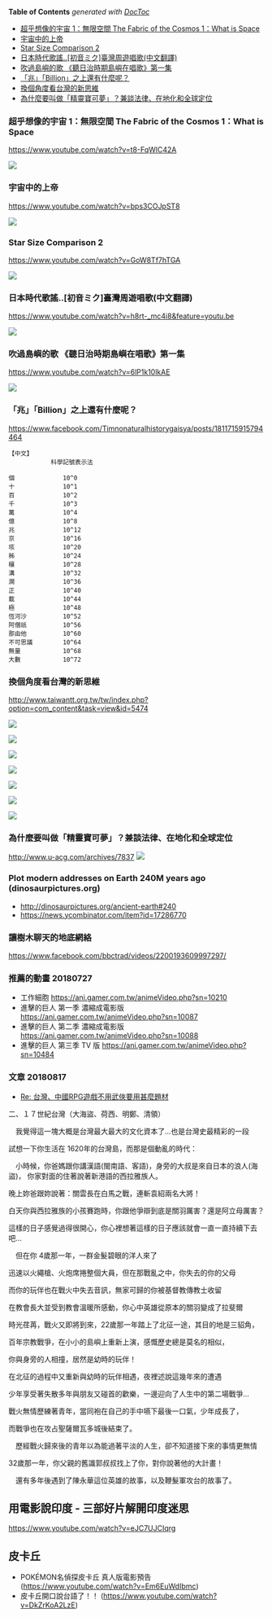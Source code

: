 <!-- START doctoc generated TOC please keep comment here to allow auto update -->
<!-- DON'T EDIT THIS SECTION, INSTEAD RE-RUN doctoc TO UPDATE -->
**Table of Contents**  *generated with [DocToc](https://github.com/thlorenz/doctoc)*

- [超乎想像的宇宙 1：無限空間 The Fabric of the Cosmos 1：What is Space](#%E8%B6%85%E4%B9%8E%E6%83%B3%E5%83%8F%E7%9A%84%E5%AE%87%E5%AE%99-1%E7%84%A1%E9%99%90%E7%A9%BA%E9%96%93-the-fabric-of-the-cosmos-1what-is-space)
- [宇宙中的上帝](#%E5%AE%87%E5%AE%99%E4%B8%AD%E7%9A%84%E4%B8%8A%E5%B8%9D)
- [Star Size Comparison 2](#star-size-comparison-2)
- [日本時代歌謠..[初音ミク]臺灣周遊唱歌(中文翻譯)](#%E6%97%A5%E6%9C%AC%E6%99%82%E4%BB%A3%E6%AD%8C%E8%AC%A0%E5%88%9D%E9%9F%B3%E3%83%9F%E3%82%AF%E8%87%BA%E7%81%A3%E5%91%A8%E9%81%8A%E5%94%B1%E6%AD%8C%E4%B8%AD%E6%96%87%E7%BF%BB%E8%AD%AF)
- [吹過島嶼的歌 《聽日治時期島嶼在唱歌》第一集](#%E5%90%B9%E9%81%8E%E5%B3%B6%E5%B6%BC%E7%9A%84%E6%AD%8C-%E8%81%BD%E6%97%A5%E6%B2%BB%E6%99%82%E6%9C%9F%E5%B3%B6%E5%B6%BC%E5%9C%A8%E5%94%B1%E6%AD%8C%E7%AC%AC%E4%B8%80%E9%9B%86)
- [「兆」「Billion」之上還有什麼呢？](#%E5%85%86billion%E4%B9%8B%E4%B8%8A%E9%82%84%E6%9C%89%E4%BB%80%E9%BA%BC%E5%91%A2)
- [換個角度看台灣的新思維](#%E6%8F%9B%E5%80%8B%E8%A7%92%E5%BA%A6%E7%9C%8B%E5%8F%B0%E7%81%A3%E7%9A%84%E6%96%B0%E6%80%9D%E7%B6%AD)
- [為什麼要叫做「精靈寶可夢」？兼談法律、在地化和全球定位](#%E7%82%BA%E4%BB%80%E9%BA%BC%E8%A6%81%E5%8F%AB%E5%81%9A%E7%B2%BE%E9%9D%88%E5%AF%B6%E5%8F%AF%E5%A4%A2%E5%85%BC%E8%AB%87%E6%B3%95%E5%BE%8B%E5%9C%A8%E5%9C%B0%E5%8C%96%E5%92%8C%E5%85%A8%E7%90%83%E5%AE%9A%E4%BD%8D)

<!-- END doctoc generated TOC please keep comment here to allow auto update -->


### 超乎想像的宇宙 1：無限空間 The Fabric of the Cosmos 1：What is Space

https://www.youtube.com/watch?v=t8-FqWlC42A

![](https://i.ytimg.com/vi/t8-FqWlC42A/default.jpg)

### 宇宙中的上帝

https://www.youtube.com/watch?v=bps3COJpST8

![](https://i.ytimg.com/vi/bps3COJpST8/default.jpg)



### Star Size Comparison 2

https://www.youtube.com/watch?v=GoW8Tf7hTGA

![](https://i.ytimg.com/vi/GoW8Tf7hTGA/default.jpg)



### 日本時代歌謠..[初音ミク]臺灣周遊唱歌(中文翻譯)

https://www.youtube.com/watch?v=h8rt-_mc4i8&feature=youtu.be

![](https://i.ytimg.com/vi/h8rt-_mc4i8/maxresdefault.jpg)


### 吹過島嶼的歌 《聽日治時期島嶼在唱歌》第一集

https://www.youtube.com/watch?v=6lP1k10lkAE

![](https://i.ytimg.com/vi/6lP1k10lkAE/default.jpg)


### 「兆」「Billion」之上還有什麼呢？

https://www.facebook.com/Timnonaturalhistorygaisya/posts/1811715915794464

```text
【中文】
　　　　　　　科學記號表示法

個　　　　　　　　10^0
十　　　　　　　　10^1
百　　　　　　　　10^2
千　　　　　　　　10^3
萬　　　　　　　　10^4
億　　　　　　　　10^8
兆　　　　　　　　10^12
京　　　　　　　　10^16
垓　　　　　　　　10^20
秭　　　　　　　　10^24
穰　　　　　　　　10^28
溝　　　　　　　　10^32
澗　　　　　　　　10^36
正　　　　　　　　10^40
載　　　　　　　　10^44
極　　　　　　　　10^48
恆河沙　　　　　　10^52
阿僧祇　　　　　　10^56
那由他　　　　　　10^60
不可思議　　　　　10^64
無量　　　　　　　10^68
大數　　　　　　　10^72
```


### 換個角度看台灣的新思維

http://www.taiwantt.org.tw/tw/index.php?option=com_content&task=view&id=5474

![](http://www.taiwantt.org.tw/tw/images/pictures/2015/08/20150813-02L.jpg)

![](http://www.taiwantt.org.tw/tw/images/pictures/2015/08/20150813-01L.jpg)

![](http://www.taiwantt.org.tw/tw/images/pictures/2015/08/20150813-07L.jpg)

![](http://www.taiwantt.org.tw/tw/images/pictures/2015/08/20150813-06L.jpg)

![](http://www.taiwantt.org.tw/tw/images/pictures/2015/08/20150813-04L.jpg)

![](http://www.taiwantt.org.tw/tw/images/pictures/2015/08/20150813-03L.jpg)

![](http://www.taiwantt.org.tw/tw/images/pictures/2015/08/20150813-05L.jpg)


### 為什麼要叫做「精靈寶可夢」？兼談法律、在地化和全球定位

http://www.u-acg.com/archives/7837
![](http://www.u-acg.com/wp-content/uploads/2016/02/POKEMON.jpg)


### Plot modern addresses on Earth 240M years ago (dinosaurpictures.org)

- http://dinosaurpictures.org/ancient-earth#240
- https://news.ycombinator.com/item?id=17286770
 
### 讓樹木聊天的地底網絡

https://www.facebook.com/bbctrad/videos/2200193609997297/


### 推薦的動畫 20180727

- 工作細胞 https://ani.gamer.com.tw/animeVideo.php?sn=10210
- 進擊的巨人 第一季 濃縮成電影版  https://ani.gamer.com.tw/animeVideo.php?sn=10087
- 進擊的巨人 第二季 濃縮成電影版  https://ani.gamer.com.tw/animeVideo.php?sn=10088
- 進擊的巨人 第三季 TV 版 https://ani.gamer.com.tw/animeVideo.php?sn=10484

### 文章 20180817

- [Re: 台灣、中國RPG遊戲不用武俠要用甚麼題材](https://moptt.tw/p/C_Chat.M.1533130598.A.DB3)

二、１７世紀台灣（大海盜、荷西、明鄭、清領）

　我覺得這一塊大概是台灣最大最大的文化資本了...也是台灣史最精彩的一段

試想一下你生活在 1620年的台灣島，而那是個動亂的時代：

　小時候，你爸媽跟你講漢語(閩南語、客語)，身旁的大叔是來自日本的浪人(海盜)，
你家對面的住著說著新港語的西拉雅族人。

晚上妳爸跟妳說著：關雲長在白馬之戰，連斬袁紹兩名大將！

白天你與西拉雅族的小孩賽跑時，你跟他爭辯到底是關羽厲害？還是阿立母厲害？

這樣的日子感覺過得很開心，你心裡想著這樣的日子應該就會一直一直持續下去吧...


　但在你 4歲那一年，一群金髮碧眼的洋人來了

迅速以火繩槍、火炮席捲整個大員，但在那戰亂之中，你失去的你的父母

而你的玩伴也在戰火中失去音訊，無家可歸的你被基督教傳教士收留

在教會長大並受到教會溫暖所感動，你心中英雄從原本的關羽變成了拉斐爾

時光荏苒，戰火又即將到來，22歲那一年踏上了北征一途，其目的地是三貂角，

百年宗教戰爭，在小小的島嶼上重新上演，感慨歷史總是莫名的相似，

你與身旁的人相撞，居然是幼時的玩伴！

在北征的過程中又重新與幼時的玩伴相遇，夜裡述說這幾年來的遭遇

少年享受著失散多年與朋友又碰首的歡樂，一邊迎向了人生中的第二場戰爭...

戰火無情歷練著青年，當同袍在自己的手中嚥下最後一口氣，少年成長了，

而戰爭也在攻占聖薩爾瓦多城後結束了。


　歷經戰火歸來後的青年以為能過著平淡的人生，卻不知道接下來的事情更無情

32歲那一年，你父親的舊識郭叔叔找上了你，對你說著他的大計畫！

　還有多年後遇到了陳永華這位英雄的故事，以及鞭髮軍攻台的故事了。


## 用電影說印度 - 三部好片解開印度迷思

https://www.youtube.com/watch?v=eJC7UJCIqrg


## 皮卡丘

- POKÉMON名偵探皮卡丘 真人版電影預告 (https://www.youtube.com/watch?v=Em6EuWdIbmc)
- 皮卡丘開口說台語了！！ (https://www.youtube.com/watch?v=DkZrKoA2LzE)

